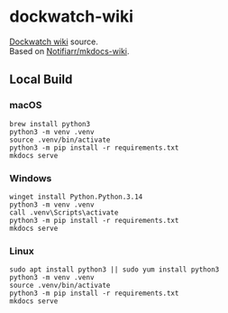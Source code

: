 # dockwatch-wiki

[Dockwatch wiki](https://dockwatch.wiki) source.  
Based on [Notifiarr/mkdocs-wiki](https://github.com/Notifiarr/mkdocs-wiki).

## Local Build

### macOS

```
brew install python3
python3 -m venv .venv
source .venv/bin/activate
python3 -m pip install -r requirements.txt
mkdocs serve
```

### Windows

```
winget install Python.Python.3.14
python3 -m venv .venv
call .venv\Scripts\activate
python3 -m pip install -r requirements.txt
mkdocs serve
```

### Linux

```
sudo apt install python3 || sudo yum install python3
python3 -m venv .venv
source .venv/bin/activate
python3 -m pip install -r requirements.txt
mkdocs serve
```
